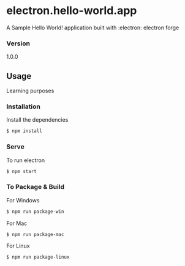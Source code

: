 # electron.hello-world.app
A Sample Hello World! application built with :electron: electron forge


### Version
1.0.0


## Usage
Learning purposes


### Installation


Install the dependencies

```sh
$ npm install
```


### Serve
To run electron

```sh
$ npm start
```


### To Package & Build

For Windows

```sh
$ npm run package-win
```

For Mac

```sh
$ npm run package-mac
```

For Linux

```sh
$ npm run package-linux
```